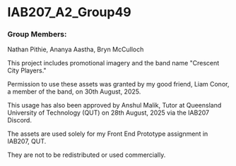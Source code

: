 # IAB207_A2_Group49

### Group Members:

Nathan Pithie,
Ananya Aastha,
Bryn McCulloch

This project includes promotional imagery and the band name "Crescent City Players."

Permission to use these assets was granted by my good friend, Liam Conor, a member of the band, on 30th August, 2025.

This usage has also been approved by Anshul Malik, Tutor at Queensland University of Technology (QUT) on 28th August, 2025 via the IAB207 Discord.

The assets are used solely for my Front End Prototype assignment in IAB207, QUT.

They are not to be redistributed or used commercially.
